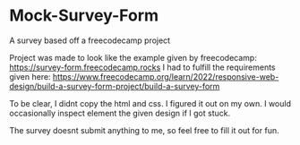 # Mock-Survey-Form
A survey based off a freecodecamp project

Project was made to look like the example given by freecodecamp: https://survey-form.freecodecamp.rocks
I had to fulfill the requirements given here: https://www.freecodecamp.org/learn/2022/responsive-web-design/build-a-survey-form-project/build-a-survey-form

To be clear, I didnt copy the html and css. I figured it out on my own. I would occasionally inspect element the given design if I got stuck.

The survey doesnt submit anything to me, so feel free to fill it out for fun.
